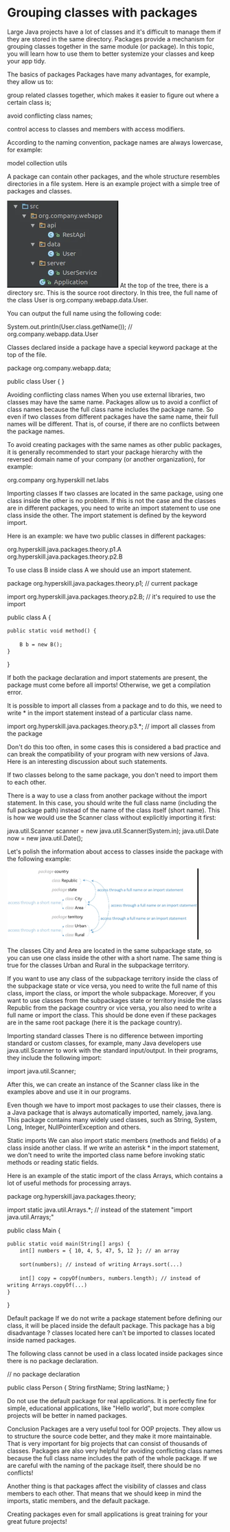 # Grouping classes with packages

Large Java projects have a lot of classes and it's difficult to manage them if they are stored in the same directory. Packages provide a mechanism for grouping classes together in the same module (or package). In this topic, you will learn how to use them to better systemize your classes and keep your app tidy.

The basics of packages
Packages have many advantages, for example, they allow us to:

group related classes together, which makes it easier to figure out where a certain class is;

avoid conflicting class names;

control access to classes and members with access modifiers.

According to the naming convention, package names are always lowercase, for example:

model
collection
utils

A package can contain other packages, and the whole structure resembles directories in a file system. Here is an example project with a simple tree of packages and classes.

![img.png](img.png)
At the top of the tree, there is a directory src. This is the source root directory. In this tree, the full name of the class User is org.company.webapp.data.User.

You can output the full name using the following code:

System.out.println(User.class.getName()); // org.company.webapp.data.User

Classes declared inside a package have a special keyword package at the top of the file.

package org.company.webapp.data;

public class User {
}

Avoiding conflicting class names
When you use external libraries, two classes may have the same name. Packages allow us to avoid a conflict of class names because the full class name includes the package name. So even if two classes from different packages have the same name, their full names will be different. That is, of course, if there are no conflicts between the package names.

To avoid creating packages with the same names as other public packages, it is generally recommended to start your package hierarchy with the reversed domain name of your company (or another organization), for example:

org.company
org.hyperskill
net.labs

Importing classes
If two classes are located in the same package, using one class inside the other is no problem. If this is not the case and the classes are in different packages, you need to write an import statement to use one class inside the other. The import statement is defined by the keyword import.

Here is an example: we have two public classes in different packages:

org.hyperskill.java.packages.theory.p1.A
org.hyperskill.java.packages.theory.p2.B

To use class B inside class A we should use an import statement.

package org.hyperskill.java.packages.theory.p1;  // current package

import org.hyperskill.java.packages.theory.p2.B; // it's required to use the import

public class A {

    public static void method() {

        B b = new B();
    }
}

If both the package declaration and import statements are present, the package must come before all imports! Otherwise, we get a compilation error.

It is possible to import all classes from a package and to do this, we need to write * in the import statement instead of a particular class name.

import org.hyperskill.java.packages.theory.p3.*; // import all classes from the package

Don't do this too often, in some cases this is considered a bad practice and can break the compatibility of your program with new versions of Java. Here is an interesting discussion about such statements.

If two classes belong to the same package, you don't need to import them to each other.

There is a way to use a class from another package without the import statement. In this case, you should write the full class name (including the full package path) instead of the name of the class itself (short name). This is how we would use the Scanner class without explicitly importing it first:

java.util.Scanner scanner = new java.util.Scanner(System.in);
java.util.Date now = new java.util.Date();

Let's polish the information about access to classes inside the package with the following example:

![img_1.png](img_1.png)

The classes City and Area are located in the same subpackage state, so you can use one class inside the other with a short name. The same thing is true for the classes Urban and Rural in the subpackage territory.

If you want to use any class of the subpackage territory inside the class of the subpackage state or vice versa, you need to write the full name of this class, import the class, or import the whole subpackage. Moreover, if you want to use classes from the subpackages state or territory inside the class Republic from the package country or vice versa, you also need to write a full name or import the class. This should be done even if these packages are in the same root package (here it is the package country).

Importing standard classes
There is no difference between importing standard or custom classes, for example, many Java developers use java.util.Scanner to work with the standard input/output. In their programs, they include the following import:

import java.util.Scanner;

After this, we can create an instance of the Scanner class like in the examples above and use it in our programs.

Even though we have to import most packages to use their classes, there is a Java package that is always automatically imported, namely, java.lang. This package contains many widely used classes, such as String, System, Long, Integer, NullPointerException and others.

Static imports
We can also import static members (methods and fields) of a class inside another class. If we write an asterisk * in the import statement, we don't need to write the imported class name before invoking static methods or reading static fields.

Here is an example of the static import of the class Arrays, which contains a lot of useful methods for processing arrays.

package org.hyperskill.java.packages.theory;

import static java.util.Arrays.*; // instead of the statement "import java.util.Arrays;"

public class Main {

    public static void main(String[] args) {
        int[] numbers = { 10, 4, 5, 47, 5, 12 }; // an array

        sort(numbers); // instead of writing Arrays.sort(...)

        int[] copy = copyOf(numbers, numbers.length); // instead of writing Arrays.copyOf(...)
    }
}

Default package
If we do not write a package statement before defining our class, it will be placed inside the default package. This package has a big disadvantage ? classes located here can't be imported to classes located inside named packages.

The following class cannot be used in a class located inside packages since there is no package declaration.

// no package declaration

public class Person {
String firstName;
String lastName;
}

Do not use the default package for real applications. It is perfectly fine for simple, educational applications, like "Hello world", but more complex projects will be better in named packages.

Conclusion
Packages are a very useful tool for OOP projects. They allow us to structure the source code better, and they make it more maintainable. That is very important for big projects that can consist of thousands of classes. Packages are also very helpful for avoiding conflicting class names because the full class name includes the path of the whole package. If we are careful with the naming of the package itself, there should be no conflicts!

Another thing is that packages affect the visibility of classes and class members to each other. That means that we should keep in mind the imports, static members, and the default package.

Creating packages even for small applications is great training for your great future projects!
